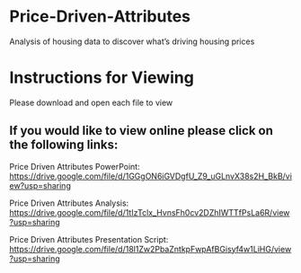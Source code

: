 # Price-Driven-Attributes
Analysis of housing data to discover what’s driving housing prices

# Instructions for Viewing

Please download and open each file to view

## If you would like to view online please click on the following links:

Price Driven Attributes PowerPoint: https://drive.google.com/file/d/1GGgON6iGVDgfU_Z9_uGLnvX38s2H_BkB/view?usp=sharing

Price Driven Attributes Analysis: https://drive.google.com/file/d/1tIzTclx_HvnsFh0cv2DZhIWTTfPsLa6R/view?usp=sharing

Price Driven Attributes Presentation Script: https://drive.google.com/file/d/18l1Zw2PbaZntkpFwpAfBGisyf4w1LiHG/view?usp=sharing
